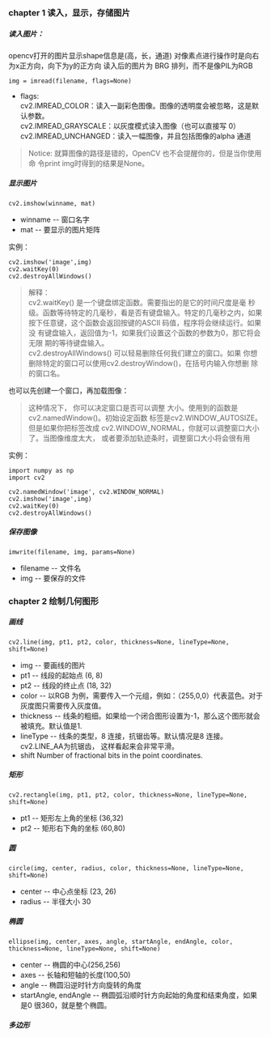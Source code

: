 ### chapter 1 读入，显示，存储图片
##### 读入图片：
 opencv打开的图片显示shape信息是(高，长，通道)
对像素点进行操作时是向右为x正方向，向下为y的正方向
读入后的图片为 BRG 排列，而不是像PIL为RGB
```
img = imread(filename, flags=None)
```
* flags:<br/>
  cv2.IMREAD_COLOR：读入一副彩色图像。图像的透明度会被忽略，这是默认参数。<br/>
  cv2.IMREAD_GRAYSCALE：以灰度模式读入图像（也可以直接写 0）<br/>
  cv2.IMREAD_UNCHANGED：读入一幅图像，并且包括图像的alpha 通道

> Notice: 就算图像的路径是错的，OpenCV 也不会提醒你的，但是当你使用命
令print img时得到的结果是None。

##### 显示图片
```
cv2.imshow(winname, mat)
```
* winname -- 窗口名字
* mat -- 要显示的图片矩阵

实例：
```
cv2.imshow('image',img)
cv2.waitKey(0)
cv2.destroyAllWindows()
```
> 解释：<br/>
cv2.waitKey() 是一个键盘绑定函数。需要指出的是它的时间尺度是毫
秒级。函数等待特定的几毫秒，看是否有键盘输入。特定的几毫秒之内，如果
按下任意键，这个函数会返回按键的ASCII 码值，程序将会继续运行。如果没
有键盘输入，返回值为-1，如果我们设置这个函数的参数为0，那它将会无限
期的等待键盘输入。<br/>
cv2.destroyAllWindows() 可以轻易删除任何我们建立的窗口。如果
你想删除特定的窗口可以使用cv2.destroyWindow()，在括号内输入你想删
除的窗口名。

也可以先创建一个窗口，再加载图像：<br/>
> 这种情况下， 你可以决定窗口是否可以调整
大小。使用到的函数是cv2.namedWindow()。初始设定函数
标签是cv2.WINDOW_AUTOSIZE。但是如果你把标签改成
cv2.WINDOW_NORMAL，你就可以调整窗口大小了。当图像维度太大，
或者要添加轨迹条时，调整窗口大小将会很有用

实例：
```
import numpy as np
import cv2

cv2.namedWindow('image', cv2.WINDOW_NORMAL)
cv2.imshow('image',img)
cv2.waitKey(0)
cv2.destroyAllWindows()
```

##### 保存图像
```
imwrite(filename, img, params=None)
```
* filename -- 文件名
* img -- 要保存的文件

### chapter 2 绘制几何图形
##### 画线
```
cv2.line(img, pt1, pt2, color, thickness=None, lineType=None, shift=None)
```
* img -- 要画线的图片
* pt1 -- 线段的起始点 (6, 8)
* pt2 -- 线段的终止点 (18, 32)
* color -- 以RGB 为例，需要传入一个元组，例如：（255,0,0）代表蓝色。对于灰度图只需要传入灰度值。
* thickness -- 线条的粗细。如果给一个闭合图形设置为-1，那么这个图形就会被填充。默认值是1.
* lineType -- 线条的类型，8 连接，抗锯齿等。默认情况是8 连接。cv2.LINE_AA为抗锯齿，
这样看起来会非常平滑。
* shift Number of fractional bits in the point coordinates.


##### 矩形
```
cv2.rectangle(img, pt1, pt2, color, thickness=None, lineType=None, shift=None)
```
* pt1 -- 矩形左上角的坐标 (36,32)
* pt2 -- 矩形右下角的坐标 (60,80)


##### 圆
```
circle(img, center, radius, color, thickness=None, lineType=None, shift=None)
```
* center -- 中心点坐标  (23, 26)
* radius  -- 半径大小 30

##### 椭圆
```
ellipse(img, center, axes, angle, startAngle, endAngle, color, thickness=None, lineType=None, shift=None)
```
* center -- 椭圆的中心(256,256)
* axes -- 长轴和短轴的长度(100,50)
* angle -- 椭圆沿逆时针方向旋转的角度
* startAngle, endAngle --  椭圆弧沿顺时针方向起始的角度和结束角度，如果是0 很360，就是整个椭圆。

##### 多边形




















